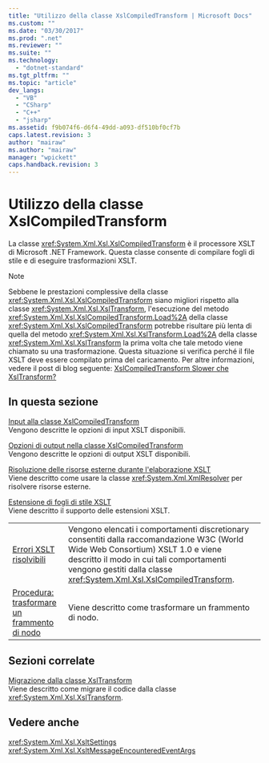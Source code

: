 ```yaml
---
title: "Utilizzo della classe XslCompiledTransform | Microsoft Docs"
ms.custom: ""
ms.date: "03/30/2017"
ms.prod: ".net"
ms.reviewer: ""
ms.suite: ""
ms.technology: 
  - "dotnet-standard"
ms.tgt_pltfrm: ""
ms.topic: "article"
dev_langs: 
  - "VB"
  - "CSharp"
  - "C++"
  - "jsharp"
ms.assetid: f9b074f6-d6f4-49dd-a093-df510bf0cf7b
caps.latest.revision: 3
author: "mairaw"
ms.author: "mairaw"
manager: "wpickett"
caps.handback.revision: 3
---
```

# Utilizzo della classe XslCompiledTransform
La classe <xref:System.Xml.Xsl.XslCompiledTransform> è il processore XSLT di Microsoft .NET Framework.  Questa classe consente di compilare fogli di stile e di eseguire trasformazioni XSLT.  
  
> [!NOTE]
>  Sebbene le prestazioni complessive della classe <xref:System.Xml.Xsl.XslCompiledTransform> siano migliori rispetto alla classe <xref:System.Xml.Xsl.XslTransform>, l'esecuzione del metodo <xref:System.Xml.Xsl.XslCompiledTransform.Load%2A> della classe <xref:System.Xml.Xsl.XslCompiledTransform> potrebbe risultare più lenta di quella del metodo <xref:System.Xml.Xsl.XslTransform.Load%2A> della classe <xref:System.Xml.Xsl.XslTransform> la prima volta che tale metodo viene chiamato su una trasformazione.  Questa situazione si verifica perché il file XSLT deve essere compilato prima del caricamento.  Per altre informazioni, vedere il post di blog seguente: [XslCompiledTransform Slower che XslTransform?](http://go.microsoft.com/fwlink/?LinkId=130590)  
  
## In questa sezione  
 [Input alla classe XslCompiledTransform](../../../../docs/standard/data/xml/inputs-to-the-xslcompiledtransform-class.md)  
 Vengono descritte le opzioni di input XSLT disponibili.  
  
 [Opzioni di output nella classe XslCompiledTransform](../../../../docs/standard/data/xml/output-options-on-the-xslcompiledtransform-class.md)  
 Vengono descritte le opzioni di output XSLT disponibili.  
  
 [Risoluzione delle risorse esterne durante l'elaborazione XSLT](../../../../docs/standard/data/xml/resolving-external-resources-during-xslt-processing.md)  
 Viene descritto come usare la classe <xref:System.Xml.XmlResolver> per risolvere risorse esterne.  
  
 [Estensione di fogli di stile XSLT](../../../../docs/standard/data/xml/extending-xslt-style-sheets.md)  
 Viene descritto il supporto delle estensioni XSLT.  
  
|||  
|-|-|  
|[Errori XSLT risolvibili](../../../../docs/standard/data/xml/recoverable-xslt-errors.md)|Vengono elencati i comportamenti discretionary consentiti dalla raccomandazione W3C \(World Wide Web Consortium\) XSLT 1.0 e viene descritto il modo in cui tali comportamenti vengono gestiti dalla classe <xref:System.Xml.Xsl.XslCompiledTransform>.|  
|[Procedura: trasformare un frammento di nodo](../../../../docs/standard/data/xml/how-to-transform-a-node-fragment.md)|Viene descritto come trasformare un frammento di nodo.|  
  
## Sezioni correlate  
 [Migrazione dalla classe XslTransform](../../../../docs/standard/data/xml/migrating-from-the-xsltransform-class.md)  
 Viene descritto come migrare il codice dalla classe <xref:System.Xml.Xsl.XslTransform>.  
  
## Vedere anche  
 <xref:System.Xml.Xsl.XsltSettings>   
 <xref:System.Xml.Xsl.XsltMessageEncounteredEventArgs>